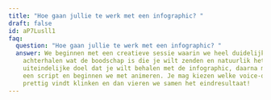 ```yaml
---
title: "Hoe gaan jullie te werk met een infographic? "
draft: false
id: aP7Lusll1
faq:
  question: "Hoe gaan jullie te werk met een infographic? "
  answer: We beginnen met een creatieve sessie waarin we heel duidelijk
    achterhalen wat de boodschap is die je wilt zenden en natuurlik het
    uiteindelijke doel dat je wilt behalen met de infographic, daarna maken we
    een script en beginnen we met animeren. Je mag kiezen welke voice-over je
    prettig vindt klinken en dan vieren we samen het eindresultaat!
---
```

